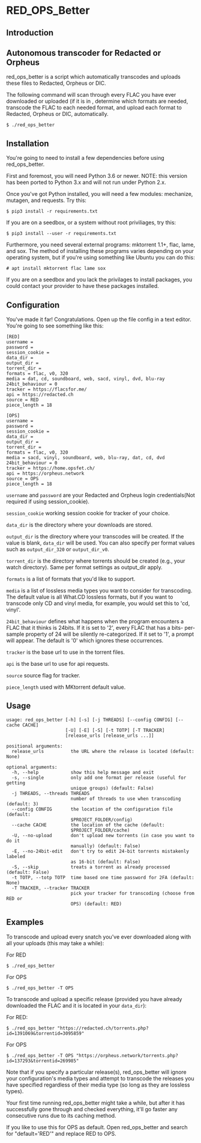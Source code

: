 # RED_OPS_Better

Introduction
------------
Autonomous transcoder for Redacted or Orpheus
--

red_ops_better is a script which automatically transcodes and uploads these
files to Redacted, Orpheus or DIC.

The following command will scan through every FLAC you have ever downloaded or
uploaded (if it is in , determine which formats are needed, transcode the FLAC
to each needed format, and upload each format to Redacted, Orpheus or DIC, automatically.

    $ ./red_ops_better

Installation
------------

You're going to need to install a few dependencies before using
red_ops_better.

First and foremost, you will need Python 3.6 or newer. NOTE: this version
has been ported to Python 3.x and will not run under Python 2.x.

Once you've got Python installed, you will need a few modules: mechanize,
mutagen, and requests. Try this:

    $ pip3 install -r requirements.txt
	
If you are on a seedbox, or a system without root priviliages, try this:

    $ pip3 install --user -r requirements.txt

Furthermore, you need several external programs: mktorrent 1.1+, flac,
lame, and sox. The method of installing these programs varies
depending on your operating system, but if you're using something like
Ubuntu you can do this:

    # apt install mktorrent flac lame sox

If you are on a seedbox and you lack the privilages to install packages,
you could contact your provider to have these packages installed.

Configuration
-------------

You've made it far! Congratulations. Open up the file 
config in a text editor. You're going to see something
like this:

	[RED]
	username = 
	password = 
	session_cookie = 
	data_dir = 
	output_dir = 
	torrent_dir = 
	formats = flac, v0, 320
	media = dat, cd, soundboard, web, sacd, vinyl, dvd, blu-ray
	24bit_behaviour = 0
	tracker = https://flacsfor.me/
	api = https://redacted.ch
	source = RED
	piece_length = 18

	[OPS]
	username = 
	password = 
	session_cookie = 
	data_dir = 
	output_dir = 
	torrent_dir = 
	formats = flac, v0, 320
	media = sacd, vinyl, soundboard, web, blu-ray, dat, cd, dvd
	24bit_behaviour = 0
	tracker = https://home.opsfet.ch/
	api = https://orpheus.network
	source = OPS
	piece_length = 18

`username` and `password` are your Redacted and Orpheus login credentials(Not required if using session_cookie). 

`session_cookie` working session cookie for tracker of your choice.

`data_dir` is the directory where your downloads are stored. 

`output_dir` is the directory where your transcodes will be created. If
the value is blank, `data_dir` will be used. You can also specify
per format values such as `output_dir_320` or `output_dir_v0`.

`torrent_dir` is the directory where torrents should be created (e.g.,
your watch directory). Same per format settings as output_dir apply.

`formats` is a list of formats that you'd like to support.

`media` is a list of lossless media types you want to consider for
transcoding. The default value is all What.CD lossless formats, but if
you want to transcode only CD and vinyl media, for example, you would
set this to 'cd, vinyl'.

`24bit_behaviour` defines what happens when the program encounters a FLAC 
that it thinks is 24bits. If it is set to '2', every FLAC that has a bits-
per-sample property of 24 will be silently re-categorized. If it set to '1',
a prompt will appear. The default is '0' which ignores these occurrences.

`tracker` is the base url to use in the torrent files.

`api` is the base url to use for api requests.

`source` source flag for tracker.

`piece_length` used with MKtorrent default value.

Usage
-----

```
usage: red_ops_better [-h] [-s] [-j THREADS] [--config CONFIG] [--cache CACHE]
                      [-U] [-E] [-S] [-t TOTP] [-T TRACKER]
                      [release_urls [release_urls ...]]

positional arguments:
  release_urls          the URL where the release is located (default: None)

optional arguments:
  -h, --help            show this help message and exit
  -s, --single          only add one format per release (useful for getting
                        unique groups) (default: False)
  -j THREADS, --threads THREADS
                        number of threads to use when transcoding (default: 3)
  --config CONFIG       the location of the configuration file (default:
                        $PROJECT_FOLDER/config)
  --cache CACHE         the location of the cache (default:
                        $PROJECT_FOLDER/cache)
  -U, --no-upload       don't upload new torrents (in case you want to do it
                        manually) (default: False)
  -E, --no-24bit-edit   don't try to edit 24-bit torrents mistakenly labeled
                        as 16-bit (default: False)
  -S, --skip            treats a torrent as already processed (default: False)
  -t TOTP, --totp TOTP  time based one time password for 2FA (default: None)
  -T TRACKER, --tracker TRACKER
                        pick your tracker for transcoding (choose from RED or
                        OPS) (default: RED)
```

Examples
--------

To transcode and upload every snatch you've ever downloaded along with all
your uploads (this may take a while):

For RED

    $ ./red_ops_better

For OPS

    $ ./red_ops_better -T OPS


To transcode and upload a specific release (provided you have already
downloaded the FLAC and it is located in your `data_dir`):

For RED:

    $ ./red_ops_better "https://redacted.ch/torrents.php?id=1391069&torrentid=3095859"

For OPS

    $ ./red_ops_better -T OPS "https://orpheus.network/torrents.php?id=137293&torrentid=269985"

Note that if you specify a particular release(s), red_ops_better will
ignore your configuration's media types and attempt to transcode the
releases you have specified regardless of their media type (so long as
they are lossless types).

Your first time running red_ops_better might take a while, but after it has
successfully gone through and checked everything, it'll go faster any
consecutive runs due to its caching method.

If you like to use this for OPS as default. Open red_ops_better and search for
"default='RED'" and replace RED to OPS.
